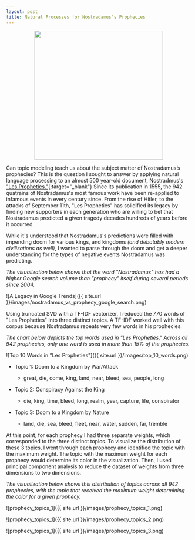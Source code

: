 ```yaml
---
layout: post
title: Natural Processes for Nostradamus's Prophecies
---
```


<center><img src="https://ct101.us/wp-content/uploads/2014/09/Nostradamus2.gif" width="350" height="350"></center>

Can topic modeling teach us about the subject matter of Nostradamus’s prophecies? This is the question I sought to answer by applying natural language processing to an almost 500 year-old document, Nostradmus's ["Les Propheties."](https://www.sacred-texts.com/nos/index.htm){:target="_blank"} Since its publication in 1555, the 942 quatrains of Nostradamus's most famous work have been re-applied to infamous events in every century since. From the rise of Hitler, to the attacks of September 11th, "Les Propheties" has solidified its legacy by finding new supporters in each generation who are willing to bet that Nostradamus predicted a given tragedy decades hundreds of years before it occurred.

While it's understood that Nostradamus's predictions were filled with impending doom for various kings, and kingdoms *(and debatably modern civilizations as well)*, I wanted to parse through the doom and get a deeper understanding for the types of negative events Nostradamus was predicting.

*The visualization below shows that the word "Nostradamus" has had a higher Google search volume than "prophecy" itself during several periods since 2004.*

![A Legacy in Google Trends]({{ site.url }}/images/nostradamus_vs_prophecy_google_search.png)

Using truncated SVD with a TF-IDF vectorizer, I reduced the 770 words of "Les Propheties" into three distinct topics. A TF-IDF worked well with this corpus because Nostradamus repeats very few words in his prophecies.

*The chart below depicts the top words used in "Les Propheties." Across all 942 prophecies, only one word is used in more than 15% of the prophecies.*

![Top 10 Words in "Les Propheties"]({{ site.url }}/images/top_10_words.png)

* Topic  1: Doom to a Kingdom by War/Attack
  * great, die, come, king, land, near, bleed, sea, people, long

* Topic  2: Conspiracy Against the King
  * die, king, time, bleed, long, realm, year, capture, life, conspirator

* Topic  3: Doom to a Kingdom by Nature
  * land, die, sea, bleed, fleet, near, water, sudden, far, tremble

At this point, for each prophecy I had three separate weights, which corresponded to the three distinct topics. To visualize the distribution of these 3 topics, I went through each prophecy and identified the topic with the maximum weight. The topic with the maximum weight for each prophecy would determine its color in the visualization. Then, I used principal component analysis to reduce the dataset of weights from three dimensions to two dimensions.

*The visualization below shows this distribution of topics across all 942 prophecies, with the topic that received the maximum weight determining the color for a given prophecy.*

![prophecy_topics_1]({{ site.url }}/images/prophecy_topics_1.png)

![prophecy_topics_1]({{ site.url }}/images/prophecy_topics_2.png)

![prophecy_topics_1]({{ site.url }}/images/prophecy_topics_3.png)
